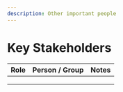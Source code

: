 ```yaml
---
description: Other important people
---
```


# Key Stakeholders

| Role | Person / Group | Notes |
| ---- | -------------- | ----- |
|      |                |       |
|      |                |       |
|      |                |       |
